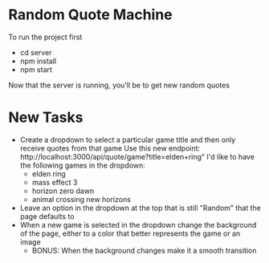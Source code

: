 # Random Quote Machine

To run the project first

- cd server
- npm install
- npm start

Now that the server is running, you'll be to get new random quotes

# New Tasks

- Create a dropdown to select a particular game title and then only receive quotes from that game
  Use this new endpoint: http://localhost:3000/api/quote/game?title=elden+ring"
  I'd like to have the following games in the dropdown:
  - elden ring
  - mass effect 3
  - horizon zero dawn
  - animal crossing new horizons
- Leave an option in the dropdown at the top that is still "Random" that the page defaults to
- When a new game is selected in the dropdown change the background of the page, either to a color that better represents the game or an image
  - BONUS: When the background changes make it a smooth transition
